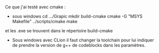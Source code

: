 Ce que j'ai testé avec cmake :


* sous windows
cd .../Grapic
mkdir build-cmake
cmake -G "MSYS Makefile" ../scripts/cmake
make

et les .exe se trouvent dans le répertoire build-cmake

* Sous windows avec CLion
il faut changer la toolchain pour lui indiquer de prendre la version de g++ de codeblocks dans les paramètres.
